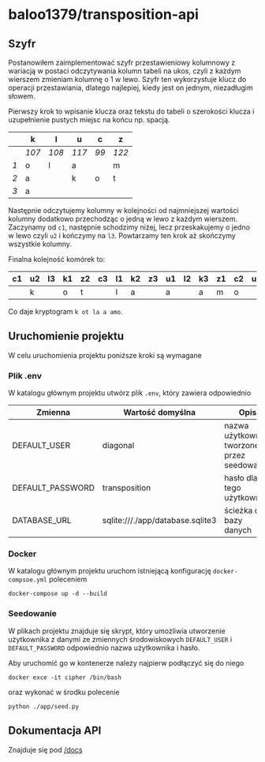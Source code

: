 # baloo1379/transposition-api

## Szyfr

Postanowiłem zaimplementować szyfr przestawieniowy kolumnowy z wariacją w postaci odczytywania kolumn tabeli na ukos, czyli z każdym wierszem zmieniam kolumnę o 1 w lewo.
Szyfr ten wykorzystuje klucz do operacji przestawiania, dlatego najlepiej, kiedy jest on jednym, niezadługim słowem.

Pierwszy krok to wpisanie klucza oraz tekstu do tabeli o szerokości klucza i uzupełnienie pustych miejsc na końcu np. spacją.

|     | k | l | u | c | z |
|-----|---|---|---|---|---|
|     | *107* | *108* | *117* | *99* | *122* |
| *1* | o | l | a |   | m |
| *2* | a |   | k | o | t |
| *3* | a |   |   |   |   | 

Następnie odczytujemy kolumny w kolejności od najmniejszej wartości kolumny dodatkowo przechodząc o jedną w lewo z każdym wierszem.
Zaczynamy od `c1`, następnie schodzimy niżej, lecz przeskakujemy o jedno w lewo czyli `u2` i kończymy na `l3`.
Powtarzamy ten krok aż skończymy wszystkie kolumny.

Finalna kolejność komórek to:

| c1 | u2 | l3 | k1 | z2 | c3 | l1 | k2 | z3 | u1 | l2 | k3 | z1 | c2 | u3 |
|----|----|----|----|----|----|----|----|----|----|----|----|----|----|----|
|    | k  |    | o  | t  |    | l  | a  |    | a  |    | a  | m  | o  |    |

Co daje kryptogram ` k ot la a amo `.

## Uruchomienie projektu

W celu uruchomienia projektu poniższe kroki są wymagane

### Plik .env

W katalogu głównym projektu utwórz plik `.env`, który zawiera odpowiednio

| Zmienna | Wartość domyślna | Opis |
|---|---|---|
| DEFAULT_USER | diagonal | nazwa użytkownika tworzonego przez seedowanie |
| DEFAULT_PASSWORD | transposition | hasło dla tego użytkownika |
| DATABASE_URL | sqlite:///./app/database.sqlite3 | ścieżka do bazy danych |

### Docker

W katalogu głównym projektu uruchom istniejącą konfigurację `docker-compsoe.yml` poleceniem

    docker-compose up -d --build


### Seedowanie

W plikach projektu znajduje się skrypt, który umożliwia utworzenie użytkownika z danymi ze zmiennych środowiskowych `DEFAULT_USER` i `DEFAULT_PASSWORD` odpowiednio nazwa użytkownika i hasło.

Aby uruchomić go w kontenerze należy najpierw podłączyć się do niego

    docker exce -it cipher /bin/bash

oraz wykonać w środku polecenie

    python ./app/seed.py

## Dokumentacja API

Znajduje się pod [/docs](127.0.0.1:80/docs)